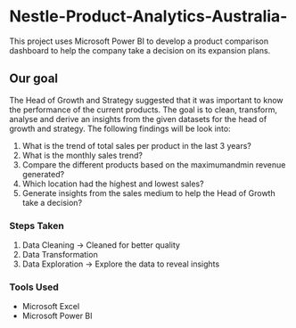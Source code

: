 # Nestle-Product-Analytics-Australia-
This project uses Microsoft Power BI to develop a product comparison dashboard to help the company take a decision on its expansion plans.

## Our goal
The Head of Growth and Strategy suggested that it was important to know the performance of the current products. The goal is to clean, transform, analyse and derive an insights from the given datasets for the head of growth and strategy. The following findings will be look into:
1. What is the trend of total sales per product in the last 3 years?
2. What is the monthly sales trend?
3. Compare the different products based on the maximumandmin revenue generated?
4. Which location had the highest and lowest sales?
5. Generate insights from the sales medium to help the Head of Growth take a decision?
   
### Steps Taken
1. Data Cleaning → Cleaned for better quality
2. Data Transformation 
3. Data Exploration → Explore the data to reveal insights

### Tools Used
- Microsoft Excel
- Microsoft Power BI
